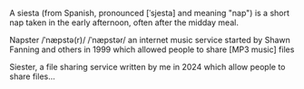 A siesta (from Spanish, pronounced [ˈsjesta] and meaning "nap") is a short nap taken in the early afternoon, often after the midday meal.

Napster /ˈnæpstə(r)/ /ˈnæpstər/ ​an internet music service started by Shawn Fanning and others in 1999 which allowed people to share [MP3 music] files

Siester, a file sharing service written by me in 2024 which allow people to share files... 
